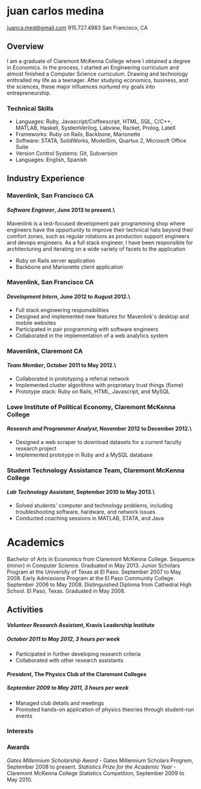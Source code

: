# juan carlos medina

juanca.med@gmail.com
915.727.4983
San Francisco, CA

## Overview
I am a graduate of Claremont McKenna College where I obtained a degree in Economics.
In the process, I started an Engineering curriculum and almost finished a Computer Science curriculum.
Drawing and technology enthralled my life as a teenager.
After studying economics, business, and the sciences, these major influences nurtured my goals into entrepreneurship.


### Technical Skills

* Languages:
    Ruby,
    Javascript/Coffeescript,
    HTML,
    SQL,
    C/C++,
    MATLAB,
    Haskell,
    SystemVerilog,
    Labview,
    Racket,
    Prolog,
    LateX
* Frameworks:
    Ruby on Rails,
    Backbone,
    Marionette
* Software:
    STATA,
    SolidWorks,
    ModelSim,
    Quartus 2,
    Microsoft Office Suite
* Version Control Systems:
    Git,
    Subversion
* Languages: English, Spanish

## Industry Experience

### Mavenlink, San Francisco CA
#### *Software Engineer*, June 2013 to present.\

Mavenlink is a test-focused development pair programming shop where engineers have the opportunity to improve their
technical hats beyond their comfort zones, such as regular rotations as production support engineers and devops
engineers. As a full stack engineer, I have been responsible for architecturing and iterating on a wide variety of
facets to the application

 * Ruby on Rails server application
 * Backbone and Marionette client application

### Mavenlink, San Francisco CA
#### *Development Intern*, June 2012 to August 2012.\

 * Full stack engineering responsibilities
 * Designed and implemented new features for Mavenlink's desktop and mobile websites
 * Participated in pair programming with software engineers
 * Collaborated in the implementation of a web analytics system

### Mavenlink, Claremont CA
#### *Team Member*, October 2011 to May 2012.\

 * Collaborated in prototyping a referral network
 * Implemented cluster algorithms with proprietary trust things (fixme)
 * Prototype stack: Ruby on Rails, HTML, Javascript, and MySQL

### Lowe Institute of Political Economy, Claremont McKenna College
#### *Research and Programmer Analyst*, November 2012 to December 2012.\

 * Designed a web scraper to download datasets for a current faculty research project
 * Implemented prototype in Ruby and a MySQL database

### Student Technology Assistance Team, Claremont McKenna College
#### *Lab Technology Assistant*, September 2010 to May 2013.\

 * Solved students' computer and technology problems, including troubleshooting software, hardware, and network issues
 * Conducted coaching sessions in MATLAB, STATA, and Java

# Academics
Bachelor of Arts in Economics from Claremont McKenna College. Sequence (minor) in Computer Science. Graduated in May 2013.
Junior Scholars Program at the University of Texas at El Paso. September 2007 to May 2008.
Early Admissions Program at the El Paso Community College. September 2006 to May 2008.
Distinguished Diploma from Cathedral High School. El Paso, Texas. Graduated in May 2008.

## Activities

#### *Volunteer Research Assistant*, Kravis Leadership Institute
##### October 2011 to May 2012, 3 hours per week

 * Participated in further developing research criteria
 * Collaborated with other research assistants

#### *President*, The Physics Club of the Claremont Colleges
##### September 2009 to May 2011, 3 hours per week

 * Managed club details and meetings
 * Promoted hands-on application of physics theories through student-run events

### Interests


### Awards
*Gates Millennium Scholarship Award* - Gates Millennium Scholars Progrem, September 2008 to present.
*Statistics Prize for the Academic Year* - Claremont McKenna College Statistics Competition, September 2009 to May 2010.
